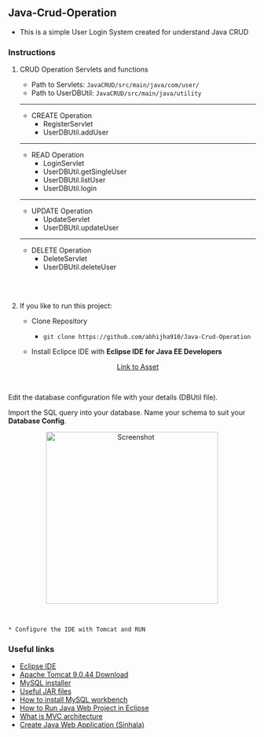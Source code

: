 ## Java-Crud-Operation

* This is a simple User Login System created for understand Java CRUD

### Instructions

1. CRUD Operation Servlets and functions

    * Path to Servlets: `JavaCRUD/src/main/java/com/user/`
    * Path to UserDBUtil: `JavaCRUD/src/main/java/utility`

    <hr>

    * CREATE Operation 
        * RegisterServlet
        * UserDBUtil.addUser

    <hr>

    * READ Operation
        * LoginServlet
        * UserDBUtil.getSingleUser
        * UserDBUtil.listUser
        * UserDBUtil.login

    <hr>

    * UPDATE Operation
        * UpdateServlet
        * UserDBUtil.updateUser

    <hr>

    * DELETE Operation
        * DeleteServlet
        * UserDBUtil.deleteUser


    
<br><br>


2. If you like to run this project: <br>
    * Clone Repository
        * `git clone https://github.com/abhijha910/Java-Crud-Operation`

    * Install Eclipce IDE with <b>Eclipse IDE for Java EE Developers</b><br>

    <p align="center">
    <a href="https://github.com/user-attachments/assets/1c1d7bc4-58fb-4c0a-9d3a-5150d0d78128">Link to Asset</a>
</p>
<br>

<p>Edit the database configuration file with your details (DBUtil file).</p>
<p>Import the SQL query into your database. Name your schema to suit your <strong>Database Config</strong>.</p>

<p align="center">
    <img align="center" alt="Screenshot" height="350" width="auto" src="Resources/sql_import.png" />
</p>
<br>


    * Configure the IDE with Tomcat and RUN

### Useful links

* [Eclipse IDE](https://www.eclipse.org/downloads/)
* [Apache Tomcat 9.0.44 Download](https://tomcat.apache.org/download-90.cgi)
* [MySQL installer](https://dev.mysql.com/downloads/installer/)
* [Useful JAR files](https://anonfiles.com/beg3w1pdua/JAR_Files-20210405T133551Z-001_zip)
* [How to install MySQL workbench](https://www.youtube.com/watch?v=u96rVINbAUI)
* [How to Run Java Web Project in Eclipse](https://www.youtube.com/watch?v=z1Rw28TDyr8)
* [What is MVC architecture](https://www.youtube.com/watch?v=FCkDEHWDATI)
* [Create Java Web Application (Sinhala)](https://www.youtube.com/playlist?list=PLoTs8UpkQUw_J3eiAt82wfilfo3EoI9eL)
